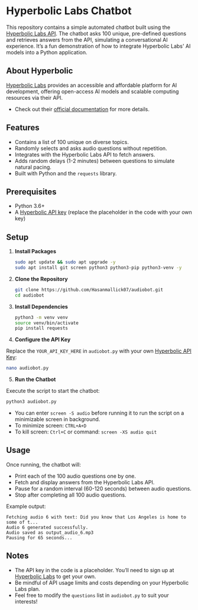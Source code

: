 # Hyperbolic Labs Chatbot
This repository contains a simple automated chatbot built using the [Hyperbolic Labs API](https://app.hyperbolic.xyz). The chatbot asks 100 unique, pre-defined questions and retrieves answers from the API, simulating a conversational AI experience. It’s a fun demonstration of how to integrate Hyperbolic Labs' AI models into a Python application.

## About Hyperbolic
[Hyperbolic Labs](https://hyperbolic.xyz) provides an accessible and affordable platform for AI development, offering open-access AI models and scalable computing resources via their API.
* Check out their [official documentation](https://docs.hyperbolic.xyz) for more details.

## Features
- Contains a list of 100 unique  on diverse topics.
- Randomly selects and asks audio questions without repetition.
- Integrates with the Hyperbolic Labs API to fetch answers.
- Adds random delays (1-2 minutes) between questions to simulate natural pacing.
- Built with Python and the `requests` library.

## Prerequisites
- Python 3.6+
- A [Hyperbolic API key](https://app.hyperbolic.xyz/settings) (replace the placeholder in the code with your own key)

## Setup
1. **Install Packages**
   ```bash
   sudo apt update && sudo apt upgrade -y
   sudo apt install git screen python3 python3-pip python3-venv -y
   ```
2. **Clone the Repository**
   ```bash
   git clone https://github.com/Hasanmallick07/audiobot.git
   cd audiobot
   ```
3. **Install Dependencies**
   ```bash
   python3 -m venv venv
   source venv/bin/activate
   pip install requests
   ```
4. **Configure the API Key**

Replace the `YOUR_API_KEY_HERE` in `audiobot.py` with your own [Hyperbolic API Key](https://app.hyperbolic.xyz/settings):
   ```bash
nano audiobot.py
   ```
5. **Run the Chatbot**

Execute the script to start the chatbot:
   ```bash
   python3 audiobot.py
   ```
* You can enter `screen -S audio` before running it to run the script on a minimizable screen in background.
* To minimize screen: `CTRL+A+D`
* To kill screen: `Ctrl+C` or command: `screen -XS audio quit`

## Usage
Once running, the chatbot will:
* Print each of the 100 audio questions one by one.
* Fetch and display answers from the Hyperbolic Labs API.
* Pause for a random interval (60-120 seconds) between audio questions.
* Stop after completing all 100 audio questions.

Example output:
```
Fetching audio 6 with text: Did you know that Los Angeles is home to some of t...
Audio 6 generated successfully.
Audio saved as output_audio_6.mp3
Pausing for 65 seconds...
```

## Notes
* The API key in the code is a placeholder. You’ll need to sign up at [Hyperbolic Labs](https://app.hyperbolic.xyz/) to get your own.
* Be mindful of API usage limits and costs depending on your Hyperbolic Labs plan.
* Feel free to modify the `questions` list in `audiobot.py` to suit your interests!
